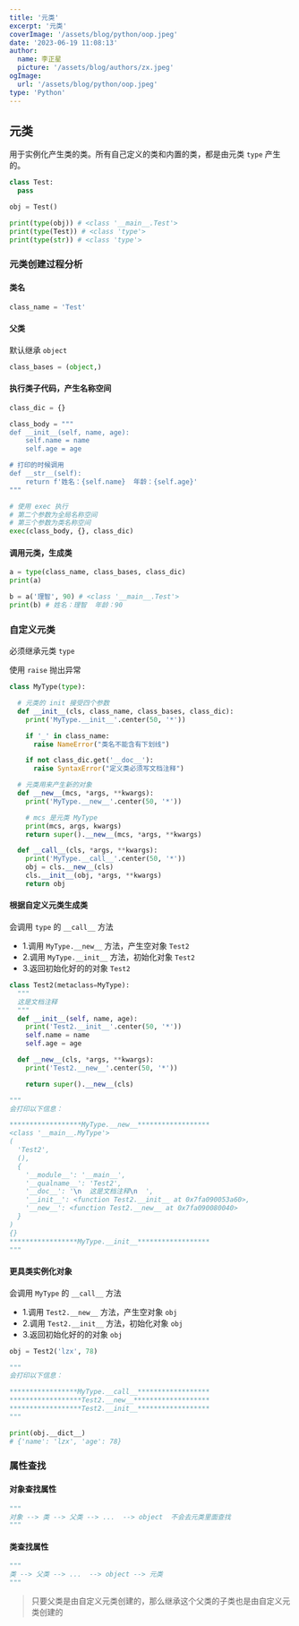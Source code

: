 ```yaml
---
title: '元类'
excerpt: '元类'
coverImage: '/assets/blog/python/oop.jpeg'
date: '2023-06-19 11:08:13'
author:
  name: 李正星
  picture: '/assets/blog/authors/zx.jpeg'
ogImage:
  url: '/assets/blog/python/oop.jpeg'
type: 'Python'
---
```


## 元类

用于实例化产生类的类。所有自己定义的类和内置的类，都是由元类 `type` 产生的。

```python
class Test:
  pass

obj = Test()

print(type(obj)) # <class '__main__.Test'>
print(type(Test)) # <class 'type'>
print(type(str)) # <class 'type'>
```

### 元类创建过程分析

#### 类名

```python
class_name = 'Test'
```

#### 父类

默认继承 `object`

```python
class_bases = (object,)
```

#### 执行类子代码，产生名称空间

```python
class_dic = {}

class_body = """
def __init__(self, name, age):
    self.name = name
    self.age = age

# 打印的时候调用
def __str__(self):
    return f'姓名：{self.name}  年龄：{self.age}'
"""

# 使用 exec 执行
# 第二个参数为全局名称空间
# 第三个参数为类名称空间
exec(class_body, {}, class_dic)
```

#### 调用元类，生成类

```python
a = type(class_name, class_bases, class_dic)
print(a)

b = a('理智', 90) # <class '__main__.Test'>
print(b) # 姓名：理智  年龄：90
```

### 自定义元类

必须继承元类 `type`

使用 `raise` 抛出异常

```python
class MyType(type):

  # 元类的 init 接受四个参数
  def __init__(cls, class_name, class_bases, class_dic):
    print('MyType.__init__'.center(50, '*'))

    if '_' in class_name:
      raise NameError("类名不能含有下划线")

    if not class_dic.get('__doc__'):
      raise SyntaxError("定义类必须写文档注释")

  # 元类用来产生新的对象
  def __new__(mcs, *args, **kwargs):
    print('MyType.__new__'.center(50, '*'))

    # mcs 是元类 MyType
    print(mcs, args, kwargs)
    return super().__new__(mcs, *args, **kwargs)

  def __call__(cls, *args, **kwargs):
    print('MyType.__call__'.center(50, '*'))
    obj = cls.__new__(cls)
    cls.__init__(obj, *args, **kwargs)
    return obj
```

#### 根据自定义元类生成类

会调用 `type` 的 `__call__` 方法

- 1.调用 `MyType.__new__` 方法，产生空对象 `Test2`
- 2.调用 `MyType.__init__` 方法，初始化对象 `Test2`
- 3.返回初始化好的的对象 `Test2`

```python
class Test2(metaclass=MyType):
  """
  这是文档注释
  """
  def __init__(self, name, age):
    print('Test2.__init__'.center(50, '*'))
    self.name = name
    self.age = age

  def __new__(cls, *args, **kwargs):
    print('Test2.__new__'.center(50, '*'))

    return super().__new__(cls)

"""
会打印以下信息：

******************MyType.__new__******************
<class '__main__.MyType'> 
(
  'Test2', 
  (), 
  {
    '__module__': '__main__', 
    '__qualname__': 'Test2', 
    '__doc__': '\n  这是文档注释\n  ', 
    '__init__': <function Test2.__init__ at 0x7fa090053a60>, 
    '__new__': <function Test2.__new__ at 0x7fa090080040>
  }
) 
{}
*****************MyType.__init__******************
"""
```

#### 更具类实例化对象

会调用 `MyType` 的 `__call__` 方法

- 1.调用 `Test2.__new__` 方法，产生空对象 `obj`
- 2.调用 `Test2.__init__` 方法，初始化对象 `obj`
- 3.返回初始化好的的对象 `obj`

```python
obj = Test2('lzx', 78)

"""
会打印以下信息：

*****************MyType.__call__******************
******************Test2.__new__*******************
******************Test2.__init__******************
"""

print(obj.__dict__)
# {'name': 'lzx', 'age': 78}
```

### 属性查找

#### 对象查找属性

```python
"""
对象 --> 类 --> 父类 --> ...  --> object  不会去元类里面查找
"""
```

#### 类查找属性

```python
"""
类 --> 父类 --> ...  --> object --> 元类
"""
```

> 只要父类是由自定义元类创建的，那么继承这个父类的子类也是由自定义元类创建的